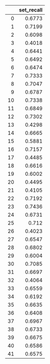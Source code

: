 |    |   set_recall |
|---:|-------------:|
|  0 |       0.6773 |
|  1 |       0.7199 |
|  2 |       0.6098 |
|  3 |       0.4018 |
|  4 |       0.6441 |
|  5 |       0.6492 |
|  6 |       0.6474 |
|  7 |       0.7333 |
|  8 |       0.7047 |
|  9 |       0.6787 |
| 10 |       0.7338 |
| 11 |       0.6849 |
| 12 |       0.7302 |
| 13 |       0.4298 |
| 14 |       0.6665 |
| 15 |       0.5881 |
| 16 |       0.7157 |
| 17 |       0.4485 |
| 18 |       0.6616 |
| 19 |       0.6002 |
| 20 |       0.4495 |
| 21 |       0.4105 |
| 22 |       0.7192 |
| 23 |       0.7436 |
| 24 |       0.6731 |
| 25 |       0.712  |
| 26 |       0.4023 |
| 27 |       0.6547 |
| 28 |       0.6802 |
| 29 |       0.6004 |
| 30 |       0.7085 |
| 31 |       0.6697 |
| 32 |       0.4064 |
| 33 |       0.6559 |
| 34 |       0.6192 |
| 35 |       0.6635 |
| 36 |       0.6408 |
| 37 |       0.6967 |
| 38 |       0.6733 |
| 39 |       0.6675 |
| 40 |       0.6586 |
| 41 |       0.6575 |